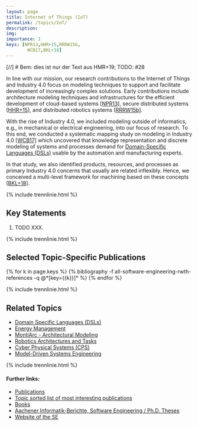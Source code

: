 ```yaml
---
layout: page
title: Internet of Things (IoT) 
permalink: /topics/IoT/
description:
img:
importance: 1
keys: [NPR13,HHR+15,RRRW15b,
        WCB17,BKL+18]
---
```


[//] # Bem: dies ist nur der Text aus HMR+19; TODO: #28

In line with our mission, our research contributions to the Internet of
Things and Industry 4.0 focus on modeling techniques to support and
facilitate development of increasingly complex solutions. Early
contributions include architecture modeling techniques and infrastructures
for the efficient development of cloud-based systems [[NPR13]](#NPR13), secure
distributed systems [[HHR+15]](#HHR+15), and distributed robotics
systems [[RRRW15b]](#RRRW15b).

With the rise of Industry 4.0, we included modeling outside of informatics,
e.g., in mechanical or electrical engineering, into our focus of
research. To this end, we conducted a systematic mapping study on modeling
in Industry 4.0 [[WCB17]](#WCB17) which uncovered that knowledge representation
and discrete modeling of systems and processes demand for 
[Domain-Specific Languages (DSLs)](/topics/Domain-Specific-Languages)
usable by the automation and manufacturing experts.

In that study, we also identified products, resources, and processes as
primary Industry 4.0 concerns that usually are related inflexibly. Hence, we
conceived a multi-level framework for machining based on these
concepts [[BKL+18]](#BKL+18).

{% include trennlinie.html %}

## Key Statements
1. TODO XXX.

{% include trennlinie.html %}

## Selected Topic-Specific Publications

<div class="publications">
  {% for k in page.keys %}
    {% bibliography -f all-software-engineering-rwth-references -q @*[key={{k}}]* %}
  {% endfor %}
</div>

{% include trennlinie.html %}

## Related Topics
- [Domain Specific Languages (DSLs)](/topics/Domain-Specific-Languages)
- [Energy Management](/topics/Energy-Management)
- [MontiArc - Architectural Modeling](/topics/Software-Architecture)
- [Robotics Architectures and Tasks](/topics/Robotics)
- [Cyber Physical Systems (CPS)](/topics/Cyber-Physical-Systems)
- [Model-Driven Systems Engineering](/topics/Model-Driven-Systems-Engineering)

{% include trennlinie.html %}

#### Further links:

- [Publications](/publications)
- [Topic sorted list of most interesting publications](/topics)
- [Books](/books)
- [Aachener Informatik-Berichte, Software Engineering / Ph.D. Theses](/phdtheses)
- [Website of the SE](https://www.se-rwth.de)
